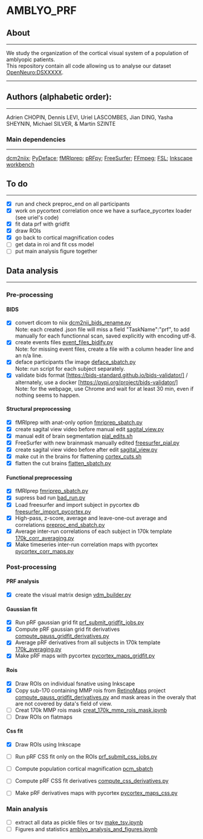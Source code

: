 # AMBLYO_PRF
## About
---
We study the organization of the cortical visual system of a population of amblyopic patients.</br>
This repository contain all code allowing us to analyse our dataset [OpenNeuro:DSXXXXX](https://openneuro.org/datasets/dsXXXX).</br>

---
## Authors (alphabetic order): 
---
Adrien CHOPIN, Dennis LEVI, Uriel LASCOMBES, Jian DING, Yasha SHEYNIN, Michael SILVER, & Martin SZINTE

### Main dependencies
---
[dcm2niix](https://github.com/rordenlab/dcm2niix); 
[PyDeface](https://github.com/poldracklab/pydeface); 
[fMRIprep](https://fmriprep.org/en/stable/); 
[pRFpy](https://github.com/VU-Cog-Sci/prfpy); 
[FreeSurfer](https://surfer.nmr.mgh.harvard.edu/);
[FFmpeg](https://ffmpeg.org/);
[FSL](https://fsl.fmrib.ox.ac.uk);
[Inkscape](https://inkscape.org/)
[workbench](https://humanconnectome.org/software/connectome-workbench)
</br>


## To do
---
- [x] run and check preproc_end on all participants
- [x] work on pycortext correlation once we have a surface_pycortex loader (see uriel's code)
- [x] fit data prf with gridfit
- [x] draw ROIs
- [x] go back to cortical magnification codes
- [ ] get data in roi and fit css model
- [ ] put main analysis figure together

## Data analysis
---

### Pre-processing

#### BIDS
- [x] convert dicom to niix [dcm2nii_bids_rename.py](analysis_code/preproc/bids/dcm2nii_bids_rename.py) 
    </br>Note: each created .json file will miss a field "TaskName":"prf", to add manually for each functionnal scan, saved explicitly with encoding utf-8.
- [x] create events files [event_files_bidify.py](analysis_code/preproc/bids/event_files_bidify.py) 
    </br>Note: for missing event files, create a file with a column header line and an n/a line.
- [x] deface participants t1w image [deface_sbatch.py](analysis_code/preproc/bids/deface_sbatch.py) 
    </br>Note: run script for each subject separately.
- [x] validate bids format [https://bids-standard.github.io/bids-validator/] / alternately, use a docker [https://pypi.org/project/bids-validator/]
    </br>Note: for the webpage, use Chrome and wait for at least 30 min, even if nothing seems to happen.

#### Structural preprocessing
- [x] fMRIprep with anat-only option [fmriprep_sbatch.py](analysis_code/preproc/functional/fmriprep_sbatch.py)
- [x] create sagital view video before manual edit [sagital_view.py](analysis_code/preproc/anatomical/sagital_view.py)
- [x] manual edit of brain segmentation [pial_edits.sh](analysis_code/preproc/anatomical/pial_edits.sh)
- [x] FreeSurfer with new brainmask manually edited [freesurfer_pial.py](analysis_code/preproc/anatomical/freesurfer_pial.py)
- [x] create sagital view video before after edit [sagital_view.py](analysis_code/preproc/anatomical/sagital_view.py)
- [x] make cut in the brains for flattening [cortex_cuts.sh](analysis_code/preproc/anatomical/cortex_cuts.sh)
- [x] flatten the cut brains [flatten_sbatch.py](analysis_code/preproc/anatomical/flatten_sbatch.py)

#### Functional preprocessing
- [x] fMRIprep [fmriprep_sbatch.py](analysis_code/preproc/functional/fmriprep_sbatch.py)
- [x] supress bad run [bad_run.py](analysis_code/preproc/functional/bad_run.py)
- [x] Load freesurfer and import subject in pycortex db [freesurfer_import_pycortex.py](analysis_code/preproc/functional/freesurfer_import_pycortex.py)
- [x] High-pass, z-score, average and leave-one-out average and correlations [preproc_end_sbatch.py](analysis_code/preproc/functional/preproc_end_sbatch.py)
- [x] Average inter-run correlations of each subject in 170k template [170k_corr_averaging.py](analysis_code/preproc/functional/170k_corr_averaging.py)
- [x] Make timeseries inter-run correlation maps with pycortex [pycortex_corr_maps.py](analysis_code/preproc/functional/pycortex_corr_maps.py)
 
### Post-processing

#### PRF analysis
- [x] create the visual matrix design [vdm_builder.py](analysis_code/postproc/prf/vdm_builder.py)

#### Gaussian fit
- [x] Run pRF gaussian grid fit [prf_submit_gridfit_jobs.py](analysis_code/postproc/prf/fit/prf_submit_gridfit_jobs.py)
- [x] Compute pRF gaussian grid fit derivatives [compute_gauss_gridfit_derivatives.py](analysis_code/postproc/prf/postfit/compute_gauss_gridfit_derivatives.py)
- [x] Average pRF derivatives from all subjects in 170k template [170k_averaging.py](analysis_code/postproc/prf/postfit/170k_prf_averaging.py)
- [x] Make pRF maps with pycortex [pycortex_maps_gridfit.py](analysis_code/postproc/prf/postfit/pycortex_maps_gridfit.py)

#### Rois
- [x] Draw ROIs on individual fsnative using Inkscape
- [x] Copy sub-170 containing MMP rois from [RetinoMaps](https://github.com/mszinte/RetinoMaps) project [compute_gauss_gridfit_derivatives.py](https://github.com/mszinte/RetinoMaps/blob/main/analysis_code/atlas/create_170k_mmp_rois_mask.ipynb) and mask areas in the overaly that are not covered by data's field of view.
- [ ] Creat 170k MMP rois mask [creat_170k_mmp_rois_mask.ipynb](analysis_code/atlas/creat_170k_mmp_rois_mask.ipynb)
- [ ] Draw ROIs on flatmaps

#### Css fit
- [x] Draw ROIs using Inkscape
- [ ] Run pRF CSS fit only on the ROIs [prf_submit_css_jobs.py](analysis_code/postproc/prf/fit/prf_submit_css_jobs.py)
- [ ] Compute population cortical magnification [pcm_sbatch](analysis_code/postproc/pcm/pcm_sbatch.py)
- [ ] Compute pRF CSS fit derivatives [compute_css_derivatives.py](analysis_code/postproc/prf/postfit/compute_css_derivatives.py)
- [ ] Make pRF derivatives maps with pycortex [pycortex_maps_css.py](analysis_code/postproc/prf/postfit/pycortex_maps_css.py)


### Main analysis
- [ ] extract all data as pickle files or tsv [make_tsv.ipynb](analysis_code/postproc/prf/postfit/make_tsv.ipynb)
- [ ] Figures and statistics [amblyo_analysis_and_figures.ipynb](analysis_code/postproc/result_analysis/amblyo_analysis_and_figures.ipynb)